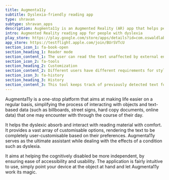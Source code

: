 ```yaml
---
title: Augmenta11y
subtitle: Dyslexia-friendly reading app
type: shravan
subtype: shravan_apps
description: Augmenta11y is an Augmented Reality (AR) app that helps people with learning disabilities like dyslexia easily read signage, paper, and other material in the real world.
intro: Augmented Reality reading app for people with dyslexia
play_store: https://play.google.com/store/apps/details?id=com.oswaldlabs.augmenta11y
app_store: https://testflight.apple.com/join/BUrSVTcU
section_icon_1: fa-book-open
section_heading_1: Reader mode
section_content_1: The user can read the text unaffected by external environmental factors by tapping on a text box and entering the Reader mode.
section_icon_2: fa-tools
section_heading_2: Customization
section_content_2: Different users have different requirements for styling text, so we ensure complete design customization for easier reading.
section_icon_3: fa-history
section_heading_3: History
section_content_3: This tool keeps track of previously detected text for future reference, so users can revisit anything they found interesting.
---
```


Augmenta11y is a one-stop platform that aims at making life easier on a regular basis, simplifying the process of interacting with objects and text-based data (such as billboards, street signs, hard copy documents, online data) that one may encounter with through the course of their day.

It helps the dyslexic absorb and interact with reading material with comfort. It provides a vast array of customisable options, rendering the text to be completely user-customisable based on their preferences. Augmenta11y serves as the ultimate assistant while dealing with the effects of a condition such as dyslexia.
                
It aims at helping the cognitively disabled be more independent, by ensuring ease of accessibility and usability. The application is fairly intuitive to use, simply point your device at the object at hand and let Augmenta11y work its magic.